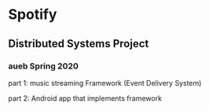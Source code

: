 # Spotify

<h2>Distributed Systems Project</h2>

<h3>aueb Spring 2020</h3>

part 1: music streaming Framework (Event Delivery System)

part 2: Android app that implements framework
